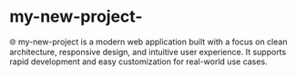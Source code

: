 # my-new-project-
🌐 my-new-project is a modern web application built with a focus on clean architecture, responsive design, and intuitive user experience. It supports rapid development and easy customization for real-world use cases.
